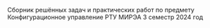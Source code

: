 Сборник решённых задач и практических работ по предмету Конфигурационное управление РТУ МИРЭА 
3 семестр 2024 год